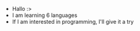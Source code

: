 - Hallo :>
- I am learning 6 languages
- If I am interested in programming, I'll give it a try

<!---
kunRavi/kunRavi is a ✨ special ✨ repository because its `README.md` (this file) appears on your GitHub profile.
You can click the Preview link to take a look at your changes.
--->
